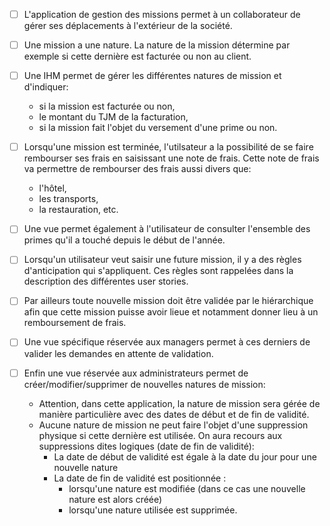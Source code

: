 * [ ] L'application de gestion des missions permet à un collaborateur de gérer ses déplacements à l'extérieur de la société.

* [ ] Une mission a une nature. La nature de la mission détermine par exemple si cette dernière est facturée ou non au client. 

* [ ] Une IHM permet de gérer les différentes natures de mission et d'indiquer:
  * si la mission est facturée ou non,
  * le montant du TJM de la facturation,
  * si la mission fait l'objet du versement d'une prime ou non.

* [ ] Lorsqu'une mission est terminée, l'utilsateur a la possibilité de se faire rembourser ses frais en saisissant une note de frais.
Cette note de frais va permettre de rembourser des frais aussi divers que:
  * l'hôtel,
  * les transports,
  * la restauration, etc.

* [ ] Une vue permet également à l'utilisateur de consulter l'ensemble des primes qu'il a touché depuis le début de l'année.

* [ ] Lorsqu'un utilisateur veut saisir une future mission, il y a des règles d'anticipation qui s'appliquent. Ces règles sont rappelées dans la description des différentes user stories.

* [ ] Par ailleurs toute nouvelle mission doit être validée par le hiérarchique afin que cette mission puisse avoir lieue et notamment donner lieu à un remboursement de frais.

* [ ] Une vue spécifique réservée aux managers permet à ces derniers de valider les demandes en attente de validation.

* [ ] Enfin une vue réservée aux administrateurs permet de créer/modifier/supprimer de nouvelles natures de mission:
  * Attention, dans cette application, la nature de mission sera gérée de manière particulière avec des dates de début et de fin de validité.
  * Aucune nature de mission ne peut faire l'objet d'une suppression physique si cette dernière est utilisée. On aura recours aux suppressions dites logiques (date de fin de validité):
    * La date de début de validité est égale à la date du jour pour une nouvelle nature
    * La date de fin de validité est positionnée :
      * lorsqu'une nature est modifiée (dans ce cas une nouvelle nature est alors créée)
      * lorsqu'une nature utilisée est supprimée.
